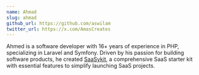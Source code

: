 ```yaml
---
name: Ahmad
slug: ahmad
github_url: https://github.com/aswilam
twitter_url: https://x.com/AmasCreates
---
```

Ahmed is a software developer with 16+ years of experience in PHP, specializing in Laravel and Symfony. Driven by his passion for building software products, he created [SaaSykit](https://saasykit.com/?ref=filament-bio), a comprehensive SaaS starter kit with essential features to simplify launching SaaS projects.
